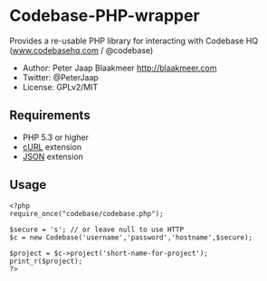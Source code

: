 Codebase-PHP-wrapper
====================

Provides a re-usable PHP library for interacting with Codebase HQ (www.codebasehq.com / @codebase)

* Author: Peter Jaap Blaakmeer http://blaakmeer.com
* Twitter: @PeterJaap
* License: GPLv2/MIT

## Requirements ##

* PHP 5.3 or higher
* [cURL](http://us.php.net/manual/en/book.curl.php) extension
* [JSON](http://us.php.net/manual/en/book.json.php) extension

## Usage ##
```
<?php
require_once("codebase/codebase.php");

$secure = 's'; // or leave null to use HTTP
$c = new Codebase('username','password','hostname',$secure);

$project = $c->project('short-name-for-project');
print_r($project);
?>
```